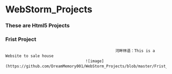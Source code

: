# WebStorm_Projects
### These are  Html5 Projects


  ###                                                             Frist Project
                                                                
                                                    河畔林语：This is a Website to sale house 
                                       ![image](https://github.com/DreamMemory001/WebStorm_Projects/blob/master/Frist_Project.gif)        
                                                    
